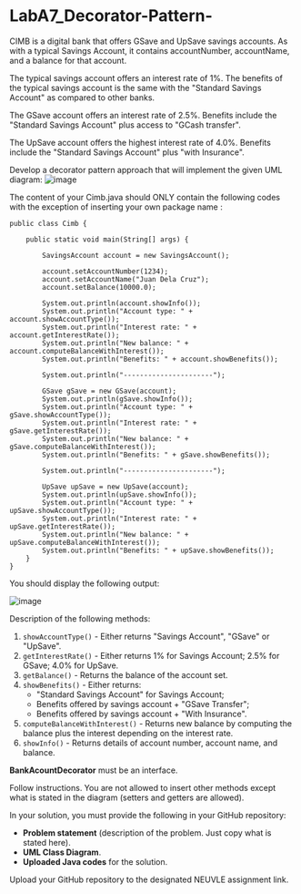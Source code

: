 # LabA7_Decorator-Pattern-

CIMB is a digital bank that offers GSave and UpSave savings accounts. As with a typical Savings Account, it contains accountNumber, accountName, and a balance for that account.

The typical savings account offers an interest rate of 1%. The benefits of the typical savings account is the same with the "Standard Savings Account" as compared to other banks.

The GSave account offers an interest rate of 2.5%. Benefits include the "Standard Savings Account" plus access to "GCash transfer".

The UpSave account offers the highest interest rate of 4.0%. Benefits include the "Standard Savings Account" plus "with Insurance".

Develop a decorator pattern approach that will implement the given UML diagram:
![image](https://github.com/user-attachments/assets/05963dbc-c972-41c7-bfeb-031e29246483)

The content of your Cimb.java should ONLY contain the following codes with the exception of inserting your own package name :

    public class Cimb {
    
    	public static void main(String[] args) {
    		
    		SavingsAccount account = new SavingsAccount();
    		
    		account.setAccountNumber(1234);
    		account.setAccountName("Juan Dela Cruz");
    		account.setBalance(10000.0);
    		
    		System.out.println(account.showInfo());
    		System.out.println("Account type: " + account.showAccountType());
    		System.out.println("Interest rate: " + account.getInterestRate());
    		System.out.println("New balance: " + account.computeBalanceWithInterest());
    		System.out.println("Benefits: " + account.showBenefits());
    		
    		System.out.println("----------------------");
    		
    		GSave gSave = new GSave(account);
    		System.out.println(gSave.showInfo());
    		System.out.println("Account type: " + gSave.showAccountType());
    		System.out.println("Interest rate: " + gSave.getInterestRate());
    		System.out.println("New balance: " + gSave.computeBalanceWithInterest());
    		System.out.println("Benefits: " + gSave.showBenefits());
    		
    		System.out.println("----------------------");
    		
    		UpSave upSave = new UpSave(account);
    		System.out.println(upSave.showInfo());
    		System.out.println("Account type: " + upSave.showAccountType());
    		System.out.println("Interest rate: " + upSave.getInterestRate());
    		System.out.println("New balance: " + upSave.computeBalanceWithInterest());
    		System.out.println("Benefits: " + upSave.showBenefits());
    	}
    }

You should display the following output:

![image](https://github.com/user-attachments/assets/99beb52d-d603-4a15-9494-bf0465c64ec4)

Description of the following methods:

1. `showAccountType()` - Either returns "Savings Account", "GSave" or "UpSave".
2. `getInterestRate()` - Either returns 1% for Savings Account; 2.5% for GSave; 4.0% for UpSave.
3. `getBalance()` - Returns the balance of the account set.
4. `showBenefits()` - Either returns:
   - "Standard Savings Account" for Savings Account;
   - Benefits offered by savings account + "GSave Transfer";
   - Benefits offered by savings account + "With Insurance".
5. `computeBalanceWithInterest()` - Returns new balance by computing the balance plus the interest depending on the interest rate.
6. `showInfo()` - Returns details of account number, account name, and balance.

**BankAcountDecorator** must be an interface.

Follow instructions. You are not allowed to insert other methods except what is stated in the diagram (setters and getters are allowed).


In your solution, you must provide the following in your GitHub repository:

- **Problem statement** (description of the problem. Just copy what is stated here).
- **UML Class Diagram**.
- **Uploaded Java codes** for the solution.


Upload your GitHub repository to the designated NEUVLE assignment link.
